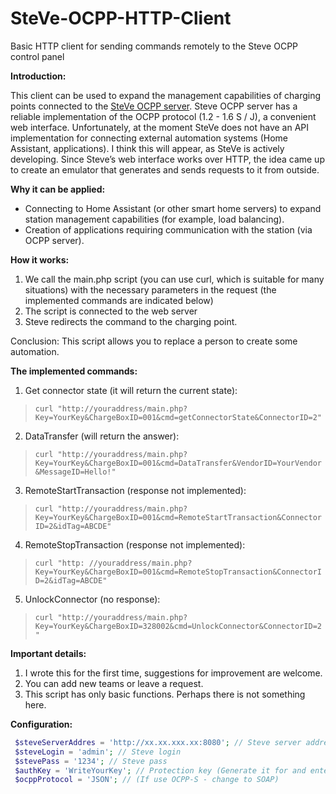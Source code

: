 # SteVe-OCPP-HTTP-Client
Basic HTTP client for sending commands remotely to the Steve OCPP control panel

**Introduction:**

This client can be used to expand the management capabilities of charging points connected to the [SteVe OCPP server]((https://github.com/RWTH-i5-IDSG/steve)).
Steve OCPP server has a reliable implementation of the OCPP protocol (1.2 - 1.6 S / J), a convenient web interface.
Unfortunately, at the moment SteVe does not have an API implementation for connecting external automation systems (Home Assistant, applications).
I think this will appear, as SteVe is actively developing.
Since Steve’s web interface works over HTTP, the idea came up to create an emulator that generates and sends requests to it from outside.


**Why it can be applied:**
- Connecting to Home Assistant (or other smart home servers) to expand station management capabilities (for example, load balancing).
- Creation of applications requiring communication with the station (via OCPP server).


**How it works:**
1) We call the main.php script (you can use curl, which is suitable for many situations) with the necessary parameters in the request (the implemented commands are indicated below)
2) The script is connected to the web server
3) Steve redirects the command to the charging point.

Conclusion: This script allows you to replace a person to create some automation.


**The implemented commands:**
1) Get connector state (it will return the current state):
> `curl "http://youraddress/main.php?Key=YourKey&ChargeBoxID=001&cmd=getConnectorState&ConnectorID=2"`
2) DataTransfer (will return the answer):
> `curl "http://youraddress/main.php?Key=YourKey&ChargeBoxID=001&cmd=DataTransfer&VendorID=YourVendor&MessageID=Hello!"`
3) RemoteStartTransaction (response not implemented):
> `curl "http://youraddress/main.php?Key=YourKey&ChargeBoxID=001&cmd=RemoteStartTransaction&ConnectorID=2&idTag=ABCDE"`
4) RemoteStopTransaction (response not implemented):
> `curl "http: //youraddress/main.php?Key=YourKey&ChargeBoxID=001&cmd=RemoteStopTransaction&ConnectorID=2&idTag=ABCDE"`
5) UnlockConnector (no response):
> `curl "http://youraddress/main.php?Key=YourKey&ChargeBoxID=328002&cmd=UnlockConnector&ConnectorID=2"`


**Important details:**
1) I wrote this for the first time, suggestions for improvement are welcome.
2) You can add new teams or leave a request.
3) This script has only basic functions. Perhaps there is not something here.


**Configuration:**
```php
 $steveServerAddres = 'http://xx.xx.xxx.xx:8080'; // Steve server address
 $steveLogin = 'admin'; // Steve login
 $stevePass = '1234'; // Steve pass
 $authKey = 'WriteYourKey'; // Protection key (Generate it for and enter each time you access the script)
 $ocppProtocol = 'JSON'; // (If use OCPP-S - change to SOAP)
```

